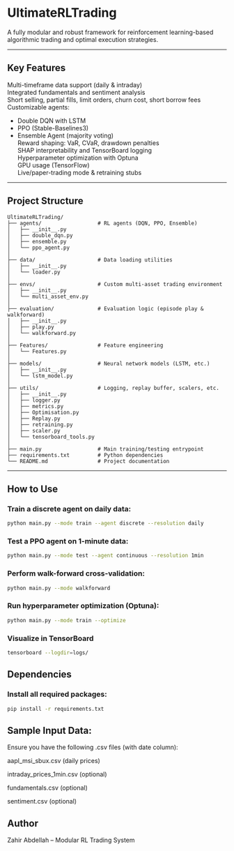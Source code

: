 #  UltimateRLTrading

A fully modular and robust framework for reinforcement learning-based algorithmic trading and optimal execution strategies.

---

##  Key Features

 Multi-timeframe data support (daily & intraday)  
 Integrated fundamentals and sentiment analysis  
 Short selling, partial fills, limit orders, churn cost, short borrow fees  
 Customizable agents:  
- Double DQN with LSTM  
- PPO (Stable-Baselines3)  
- Ensemble Agent (majority voting)  
 Reward shaping: VaR, CVaR, drawdown penalties  
 SHAP interpretability and TensorBoard logging  
 Hyperparameter optimization with Optuna  
 GPU usage (TensorFlow)  
Live/paper-trading mode & retraining stubs

---

## Project Structure
```text
UltimateRLTrading/
├── agents/                  # RL agents (DQN, PPO, Ensemble)
│   ├── __init__.py
│   ├── double_dqn.py
│   ├── ensemble.py
│   └── ppo_agent.py
│
├── data/                    # Data loading utilities
│   ├── __init__.py
│   └── loader.py
│
├── envs/                    # Custom multi-asset trading environment
│   ├── __init__.py
│   └── multi_asset_env.py
│
├── evaluation/              # Evaluation logic (episode play & walkforward)
│   ├── __init__.py
│   ├── play.py
│   └── walkforward.py
│
├── Features/                # Feature engineering
│   └── Features.py
│
├── models/                  # Neural network models (LSTM, etc.)
│   ├── __init__.py
│   └── lstm_model.py
│
├── utils/                   # Logging, replay buffer, scalers, etc.
│   ├── __init__.py
│   ├── logger.py
│   ├── metrics.py
│   ├── Optimisation.py
│   ├── Replay.py
│   ├── retraining.py
│   ├── scaler.py
│   └── tensorboard_tools.py
│
├── main.py                  # Main training/testing entrypoint
├── requirements.txt         # Python dependencies
└── README.md                # Project documentation
```

---


##  How to Use

### Train a discrete agent on daily data:

```bash
python main.py --mode train --agent discrete --resolution daily
```
### Test a PPO agent on 1-minute data:

```bash
python main.py --mode test --agent continuous --resolution 1min
```

### Perform walk-forward cross-validation:

```bash
python main.py --mode walkforward
```

### Run hyperparameter optimization (Optuna):

```bash
python main.py --mode train --optimize
```
###  Visualize in TensorBoard

```bash
tensorboard --logdir=logs/
```
## Dependencies
### Install all required packages:
```bash
pip install -r requirements.txt
```
## Sample Input Data:

Ensure you have the following .csv files (with date column):

aapl_msi_sbux.csv (daily prices)

intraday_prices_1min.csv (optional)

fundamentals.csv (optional)

sentiment.csv (optional)

## Author
Zahir Abdellah – Modular RL Trading System
